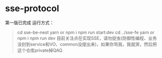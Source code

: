 # sse-protocol
第一版已完成
运行方式：
> cd sse-be-nest 
> yarn or npm i
> npm run start:dev
> cd ../sse-fe
> yarn or npm i 
> npm run dev
目前关注点在实现SSE，请勿捉虫(防御性编程、业务没封到service和VO、common没提出来)，如果你骂我，我就哭，然后把这个仓库private掉QAQ